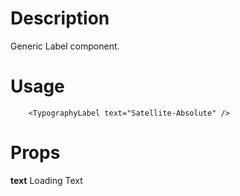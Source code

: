 # Description
Generic Label component.

# Usage
```vue
    <TypographyLabel text="Satellite-Absolute" />
```

# Props

**text** Loading Text
